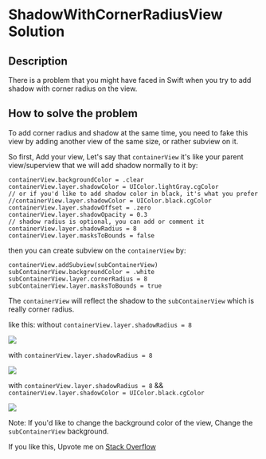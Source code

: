 # ShadowWithCornerRadiusView Solution

## Description

There is a problem that you might have faced in Swift when you try to add shadow with corner radius on the view.

## How to solve the problem

To add corner radius and shadow at the same time, you need to fake this view by adding another view of the same size, or rather subview on it.

So first, Add your view, Let's say that `containerView` it's like your parent view/superview that we will add shadow normally to it by:

    containerView.backgroundColor = .clear
    containerView.layer.shadowColor = UIColor.lightGray.cgColor
    // or if you'd like to add shadow color in black, it's what you prefer
    //containerView.layer.shadowColor = UIColor.black.cgColor
    containerView.layer.shadowOffset = .zero
    containerView.layer.shadowOpacity = 0.3
    // shadow radius is optional, you can add or comment it
    containerView.layer.shadowRadius = 8
    containerView.layer.masksToBounds = false

then you can create subview on the `containerView` by:

    containerView.addSubview(subContainerView)
    subContainerView.backgroundColor = .white
    subContainerView.layer.cornerRadius = 8
    subContainerView.layer.masksToBounds = true

The `containerView` will reflect the shadow to the `subContainerView` which is really corner radius.

like this:
without `containerView.layer.shadowRadius = 8`

<img src="https://imgur.com/yageqy4.png">

with `containerView.layer.shadowRadius = 8`

<img src="https://i.imgur.com/QNxjw2w.png">

with `containerView.layer.shadowRadius = 8` && `containerView.layer.shadowColor = UIColor.black.cgColor`

<img src="https://i.imgur.com/Wq5nJ5Y.png">

Note: If you'd like to change the background color of the view, Change the `subContainerView` background.

If you like this, Upvote me on [Stack Overflow](https://stackoverflow.com/questions/47786017/how-to-add-corner-radius-and-shadow-to-a-uiview-in-ios/59995250#59995250)
